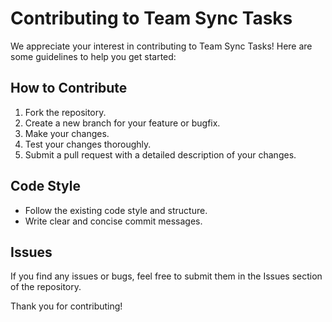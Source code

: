 # Contributing to Team Sync Tasks

We appreciate your interest in contributing to Team Sync Tasks! Here are some guidelines to help you get started:

## How to Contribute
1. Fork the repository.
2. Create a new branch for your feature or bugfix.
3. Make your changes.
4. Test your changes thoroughly.
5. Submit a pull request with a detailed description of your changes.

## Code Style
- Follow the existing code style and structure.
- Write clear and concise commit messages.

## Issues
If you find any issues or bugs, feel free to submit them in the Issues section of the repository.

Thank you for contributing!